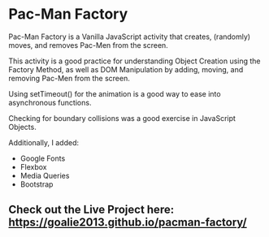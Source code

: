 # Pac-Man Factory
 Pac-Man Factory is a Vanilla JavaScript activity that creates, (randomly) moves, and removes Pac-Men from the screen.

This activity is a good practice for understanding Object Creation using the
 Factory Method, as well as DOM Manipulation by adding, moving, and
 removing Pac-Men from the screen.
 
 Using setTimeout() for the animation is a good way to ease into asynchronous functions.
 
 Checking for boundary collisions was a good exercise in JavaScript Objects.
 
 Additionally, I added:
- Google Fonts
- Flexbox
- Media Queries
- Bootstrap
 
 
 ## Check out the Live Project here: https://goalie2013.github.io/pacman-factory/
